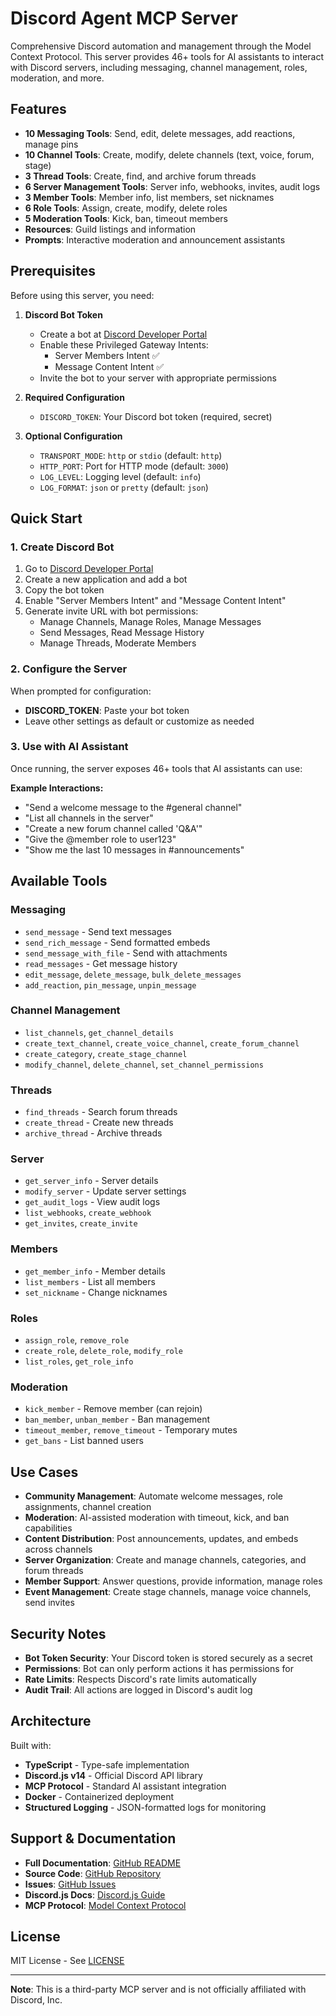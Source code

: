 # Discord Agent MCP Server

Comprehensive Discord automation and management through the Model Context Protocol. This server provides 46+ tools for AI assistants to interact with Discord servers, including messaging, channel management, roles, moderation, and more.

## Features

- **10 Messaging Tools**: Send, edit, delete messages, add reactions, manage pins
- **10 Channel Tools**: Create, modify, delete channels (text, voice, forum, stage)
- **3 Thread Tools**: Create, find, and archive forum threads
- **6 Server Management Tools**: Server info, webhooks, invites, audit logs
- **3 Member Tools**: Member info, list members, set nicknames
- **6 Role Tools**: Assign, create, modify, delete roles
- **5 Moderation Tools**: Kick, ban, timeout members
- **Resources**: Guild listings and information
- **Prompts**: Interactive moderation and announcement assistants

## Prerequisites

Before using this server, you need:

1. **Discord Bot Token**
   - Create a bot at [Discord Developer Portal](https://discord.com/developers/applications)
   - Enable these Privileged Gateway Intents:
     - Server Members Intent ✅
     - Message Content Intent ✅
   - Invite the bot to your server with appropriate permissions

2. **Required Configuration**
   - `DISCORD_TOKEN`: Your Discord bot token (required, secret)

3. **Optional Configuration**
   - `TRANSPORT_MODE`: `http` or `stdio` (default: `http`)
   - `HTTP_PORT`: Port for HTTP mode (default: `3000`)
   - `LOG_LEVEL`: Logging level (default: `info`)
   - `LOG_FORMAT`: `json` or `pretty` (default: `json`)

## Quick Start

### 1. Create Discord Bot

1. Go to [Discord Developer Portal](https://discord.com/developers/applications)
2. Create a new application and add a bot
3. Copy the bot token
4. Enable "Server Members Intent" and "Message Content Intent"
5. Generate invite URL with bot permissions:
   - Manage Channels, Manage Roles, Manage Messages
   - Send Messages, Read Message History
   - Manage Threads, Moderate Members

### 2. Configure the Server

When prompted for configuration:
- **DISCORD_TOKEN**: Paste your bot token
- Leave other settings as default or customize as needed

### 3. Use with AI Assistant

Once running, the server exposes 46+ tools that AI assistants can use:

**Example Interactions:**
- "Send a welcome message to the #general channel"
- "List all channels in the server"
- "Create a new forum channel called 'Q&A'"
- "Give the @member role to user123"
- "Show me the last 10 messages in #announcements"

## Available Tools

### Messaging
- `send_message` - Send text messages
- `send_rich_message` - Send formatted embeds
- `send_message_with_file` - Send with attachments
- `read_messages` - Get message history
- `edit_message`, `delete_message`, `bulk_delete_messages`
- `add_reaction`, `pin_message`, `unpin_message`

### Channel Management
- `list_channels`, `get_channel_details`
- `create_text_channel`, `create_voice_channel`, `create_forum_channel`
- `create_category`, `create_stage_channel`
- `modify_channel`, `delete_channel`, `set_channel_permissions`

### Threads
- `find_threads` - Search forum threads
- `create_thread` - Create new threads
- `archive_thread` - Archive threads

### Server
- `get_server_info` - Server details
- `modify_server` - Update server settings
- `get_audit_logs` - View audit logs
- `list_webhooks`, `create_webhook`
- `get_invites`, `create_invite`

### Members
- `get_member_info` - Member details
- `list_members` - List all members
- `set_nickname` - Change nicknames

### Roles
- `assign_role`, `remove_role`
- `create_role`, `delete_role`, `modify_role`
- `list_roles`, `get_role_info`

### Moderation
- `kick_member` - Remove member (can rejoin)
- `ban_member`, `unban_member` - Ban management
- `timeout_member`, `remove_timeout` - Temporary mutes
- `get_bans` - List banned users

## Use Cases

- **Community Management**: Automate welcome messages, role assignments, channel creation
- **Moderation**: AI-assisted moderation with timeout, kick, and ban capabilities
- **Content Distribution**: Post announcements, updates, and embeds across channels
- **Server Organization**: Create and manage channels, categories, and forum threads
- **Member Support**: Answer questions, provide information, manage roles
- **Event Management**: Create stage channels, manage voice channels, send invites

## Security Notes

- **Bot Token Security**: Your Discord token is stored securely as a secret
- **Permissions**: Bot can only perform actions it has permissions for
- **Rate Limits**: Respects Discord's rate limits automatically
- **Audit Trail**: All actions are logged in Discord's audit log

## Architecture

Built with:
- **TypeScript** - Type-safe implementation
- **Discord.js v14** - Official Discord API library
- **MCP Protocol** - Standard AI assistant integration
- **Docker** - Containerized deployment
- **Structured Logging** - JSON-formatted logs for monitoring

## Support & Documentation

- **Full Documentation**: [GitHub README](https://github.com/aj-geddes/discord-agent-mcp#readme)
- **Source Code**: [GitHub Repository](https://github.com/aj-geddes/discord-agent-mcp)
- **Issues**: [GitHub Issues](https://github.com/aj-geddes/discord-agent-mcp/issues)
- **Discord.js Docs**: [Discord.js Guide](https://discordjs.guide/)
- **MCP Protocol**: [Model Context Protocol](https://modelcontextprotocol.io/)

## License

MIT License - See [LICENSE](https://github.com/aj-geddes/discord-agent-mcp/blob/main/LICENSE)

---

**Note**: This is a third-party MCP server and is not officially affiliated with Discord, Inc.
